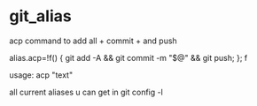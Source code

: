 # git_alias
 acp command to add all + commit + and push

alias.acp=!f() { git add -A && git commit -m "$@" && git push; }; f

usage:
acp "text"


all current aliases u can get in git config -l  
